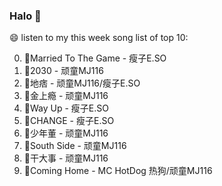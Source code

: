 

### Halo 👋

😄 listen to my this week song list of top 10:

0. 🌈Married To The Game - 瘦子E.SO
1. 🌈2030 - 顽童MJ116
2. 🌈地痞 - 顽童MJ116/瘦子E.SO
3. 🌈金上瘾 - 顽童MJ116
4. 🌈Way Up - 瘦子E.SO
5. 🌈CHANGE - 瘦子E.SO
6. 🌈少年董  - 顽童MJ116
7. 🌈South Side - 顽童MJ116
8. 🌈干大事  - 顽童MJ116
9. 🌈Coming Home - MC HotDog 热狗/顽童MJ116

